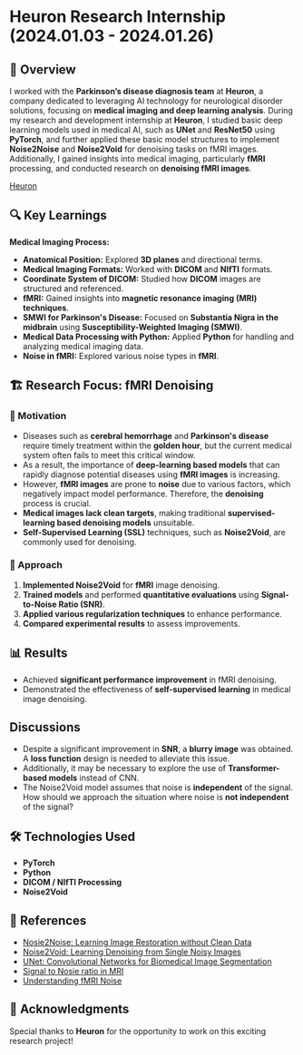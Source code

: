 # Heuron Research Internship (2024.01.03 - 2024.01.26)

## 📌 Overview
I worked with the **Parkinson’s disease diagnosis team** at **Heuron**, a company dedicated to leveraging AI technology for neurological disorder solutions, focusing on **medical imaging and deep learning analysis**. During my research and development internship at **Heuron**, I studied basic deep learning models used in medical AI, such as **UNet** and **ResNet50** using **PyTorch**, and further applied these basic model structures to implement **Noise2Noise** and **Noise2Void** for denoising tasks on fMRI images. Additionally, I gained insights into medical imaging, particularly **fMRI** processing, and conducted research on **denoising fMRI images**.

[Heuron](https://iheuron.com/en)

## 🔍 Key Learnings
**Medical Imaging Process:**
  - **Anatomical Position:** Explored **3D planes** and directional terms.
  - **Medical Imaging Formats:** Worked with **DICOM** and **NIfTI** formats.
  - **Coordinate System of DICOM:** Studied how **DICOM** images are structured and referenced.
  - **fMRI:** Gained insights into **magnetic resonance imaging (MRI) techniques**.
  - **SMWI for Parkinson's Disease:** Focused on **Substantia Nigra in the midbrain** using **Susceptibility-Weighted Imaging (SMWI)**.
  - **Medical Data Processing with Python:** Applied **Python** for handling and analyzing medical imaging data.
  - **Noise in fMRI:** Explored various noise types in **fMRI**.

## 🏗 Research Focus: fMRI Denoising
### 🔹 Motivation
- Diseases such as **cerebral hemorrhage** and **Parkinson's disease** require timely treatment within the **golden hour**, but the current medical system often fails to meet this critical window.
- As a result, the importance of **deep-learning based models** that can rapidly diagnose potential diseases using **fMRI images** is increasing.
- However, **fMRI images** are prone to **noise** due to various factors, which negatively impact model performance. Therefore, the **denoising** process is crucial.
- **Medical images lack clean targets**, making traditional **supervised-learning based denoising models** unsuitable.
- **Self-Supervised Learning (SSL)** techniques, such as **Noise2Void**, are commonly used for denoising.

### 🔹 Approach
1. **Implemented Noise2Void** for **fMRI** image denoising.
2. **Trained models** and performed **quantitative evaluations** using **Signal-to-Noise Ratio (SNR)**.
3. **Applied various regularization techniques** to enhance performance.
4. **Compared experimental results** to assess improvements.

## 📊 Results
- Achieved **significant performance improvement** in fMRI denoising.
- Demonstrated the effectiveness of **self-supervised learning** in medical image denoising.

## Discussions
- Despite a significant improvement in **SNR**, a **blurry image** was obtained. A **loss function** design is needed to alleviate this issue.
- Additionally, it may be necessary to explore the use of **Transformer-based models** instead of CNN.
- The Noise2Void model assumes that noise is **independent** of the signal. How should we approach the situation where noise is **not independent** of the signal?

## 🛠 Technologies Used
- **PyTorch**
- **Python**
- **DICOM / NIfTI Processing**
- **Noise2Void**

## 📎 References
- [Nosie2Noise: Learning Image Restoration without Clean Data](https://arxiv.org/pdf/1803.04189)
- [Noise2Void: Learning Denoising from Single Noisy Images](https://arxiv.org/abs/1811.10980)
- [UNet: Convolutional Networks for Biomedical Image Segmentation](https://arxiv.org/pdf/1505.04597)
- [Signal to Nosie ratio in MRI](https://www.researchgate.net/profile/Thomas-Redpath/publication/13515565_Signal-to-noise_ratio_in_MRI/links/0deec529374f34e76a000000/Signal-to-noise-ratio-in-MRI.pdf)
- [Understanding fMRI Noise](https://www.ncbi.nlm.nih.gov/pmc/articles/PMC3960487/)

## 📢 Acknowledgments
Special thanks to **Heuron** for the opportunity to work on this exciting research project!
